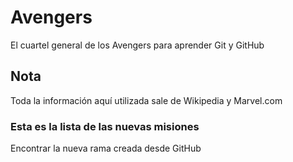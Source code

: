 # Avengers

El cuartel general de los Avengers para aprender Git y GitHub

## Nota
Toda la información aquí utilizada sale de Wikipedia y Marvel.com

### Esta es la lista de las nuevas misiones

Encontrar la nueva rama creada desde GitHub

